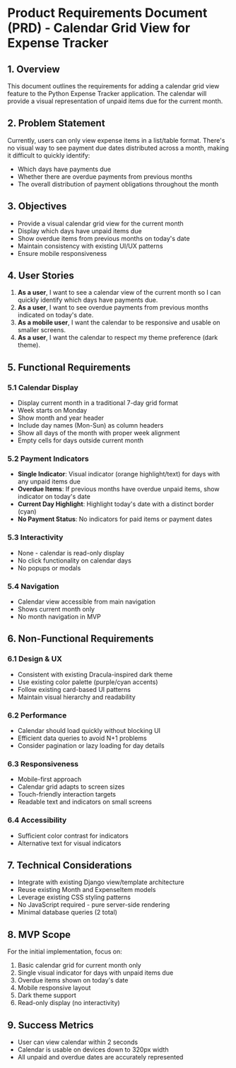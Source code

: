 # Product Requirements Document (PRD) - Calendar Grid View for Expense Tracker

## 1. Overview
This document outlines the requirements for adding a calendar grid view feature to the Python Expense Tracker application. The calendar will provide a visual representation of unpaid items due for the current month.

## 2. Problem Statement
Currently, users can only view expense items in a list/table format. There's no visual way to see payment due dates distributed across a month, making it difficult to quickly identify:
- Which days have payments due
- Whether there are overdue payments from previous months
- The overall distribution of payment obligations throughout the month

## 3. Objectives
- Provide a visual calendar grid view for the current month
- Display which days have unpaid items due
- Show overdue items from previous months on today's date
- Maintain consistency with existing UI/UX patterns
- Ensure mobile responsiveness

## 4. User Stories
1. **As a user**, I want to see a calendar view of the current month so I can quickly identify which days have payments due.
2. **As a user**, I want to see overdue payments from previous months indicated on today's date.
3. **As a mobile user**, I want the calendar to be responsive and usable on smaller screens.
4. **As a user**, I want the calendar to respect my theme preference (dark theme).

## 5. Functional Requirements

### 5.1 Calendar Display
- Display current month in a traditional 7-day grid format
- Week starts on Monday
- Show month and year header
- Include day names (Mon-Sun) as column headers
- Show all days of the month with proper week alignment
- Empty cells for days outside current month

### 5.2 Payment Indicators
- **Single Indicator**: Visual indicator (orange highlight/text) for days with any unpaid items due
- **Overdue Items**: If previous months have overdue unpaid items, show indicator on today's date
- **Current Day Highlight**: Highlight today's date with a distinct border (cyan)
- **No Payment Status**: No indicators for paid items or payment dates

### 5.3 Interactivity
- None - calendar is read-only display
- No click functionality on calendar days
- No popups or modals

### 5.4 Navigation
- Calendar view accessible from main navigation
- Shows current month only
- No month navigation in MVP

## 6. Non-Functional Requirements

### 6.1 Design & UX
- Consistent with existing Dracula-inspired dark theme
- Use existing color palette (purple/cyan accents)
- Follow existing card-based UI patterns
- Maintain visual hierarchy and readability

### 6.2 Performance
- Calendar should load quickly without blocking UI
- Efficient data queries to avoid N+1 problems
- Consider pagination or lazy loading for day details

### 6.3 Responsiveness
- Mobile-first approach
- Calendar grid adapts to screen sizes
- Touch-friendly interaction targets
- Readable text and indicators on small screens

### 6.4 Accessibility
- Sufficient color contrast for indicators
- Alternative text for visual indicators

## 7. Technical Considerations
- Integrate with existing Django view/template architecture
- Reuse existing Month and ExpenseItem models
- Leverage existing CSS styling patterns
- No JavaScript required - pure server-side rendering
- Minimal database queries (2 total)

## 8. MVP Scope
For the initial implementation, focus on:
1. Basic calendar grid for current month only
2. Single visual indicator for days with unpaid items due
3. Overdue items shown on today's date
4. Mobile responsive layout
5. Dark theme support
6. Read-only display (no interactivity)

## 9. Success Metrics
- User can view calendar within 2 seconds
- Calendar is usable on devices down to 320px width
- All unpaid and overdue dates are accurately represented